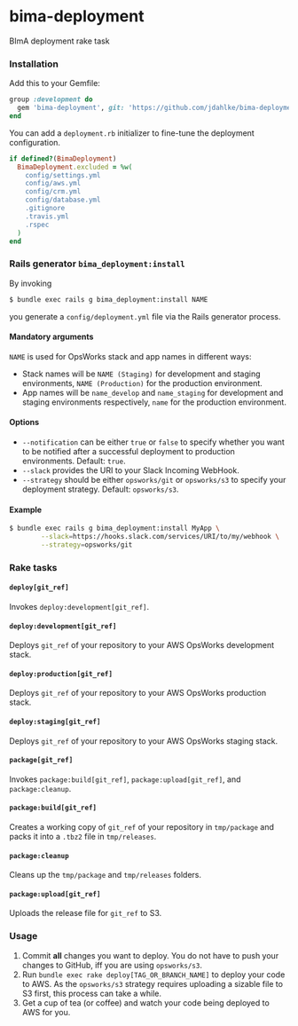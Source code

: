 # bima-deployment
BImA deployment rake task


### Installation

Add this to your Gemfile:

```ruby
group :development do
  gem 'bima-deployment', git: 'https://github.com/jdahlke/bima-deployment.git', tag: '2.0.3'
end
```

You can add a `deployment.rb` initializer to fine-tune the deployment
configuration.

```ruby
if defined?(BimaDeployment)
  BimaDeployment.excluded = %w(
    config/settings.yml
    config/aws.yml
    config/crm.yml
    config/database.yml
    .gitignore
    .travis.yml
    .rspec
  )
end
```


### Rails generator `bima_deployment:install`

By invoking

```sh
$ bundle exec rails g bima_deployment:install NAME
```

you generate a `config/deployment.yml` file via the Rails generator process. 

#### Mandatory arguments

`NAME` is used for OpsWorks stack and app names in different ways:

* Stack names will be `NAME (Staging)` for development and staging environments, 
  `NAME (Production)` for the production environment.
* App names will be `name_develop` and `name_staging` for development and staging 
  environments respectively, `name` for the production environment.
    
#### Options
 
* `--notification` can be either `true` or `false` to specify whether you want
   to be notified after a successful deployment to production environments.
   Default: `true`.
* `--slack` provides the URI to your Slack Incoming WebHook.
* `--strategy` should be either `opsworks/git` or `opsworks/s3` to specify your
  deployment strategy. Default: `opsworks/s3`.
                      
#### Example
                      
```sh
$ bundle exec rails g bima_deployment:install MyApp \
        --slack=https://hooks.slack.com/services/URI/to/my/webhook \
        --strategy=opsworks/git       
```

                                          
### Rake tasks

#### `deploy[git_ref]`

Invokes `deploy:development[git_ref]`.

#### `deploy:development[git_ref]`

Deploys `git_ref` of your repository to your AWS OpsWorks development stack.

#### `deploy:production[git_ref]`

Deploys `git_ref` of your repository to your AWS OpsWorks production stack.

#### `deploy:staging[git_ref]`

Deploys `git_ref` of your repository to your AWS OpsWorks staging stack.
                       
#### `package[git_ref]`
                                          
Invokes `package:build[git_ref]`,  `package:upload[git_ref]`, and `package:cleanup`.

#### `package:build[git_ref]`
                                              
Creates a working copy of `git_ref` of your repository in `tmp/package` and 
packs it into a `.tbz2` file in `tmp/releases`.

#### `package:cleanup`

Cleans up the `tmp/package` and `tmp/releases` folders.

#### `package:upload[git_ref]`

Uploads the release file for `git_ref` to S3.


### Usage

1. Commit **all** changes you want to deploy. You do not have to push your
   changes to GitHub, iff you are using `opsworks/s3`.
1. Run `bundle exec rake deploy[TAG_OR_BRANCH_NAME]` to deploy your code to AWS.
   As the `opsworks/s3` strategy requires uploading a sizable file to S3 first,
   this process can take a while.
1. Get a cup of tea (or coffee) and watch your code being deployed to AWS for you.   
